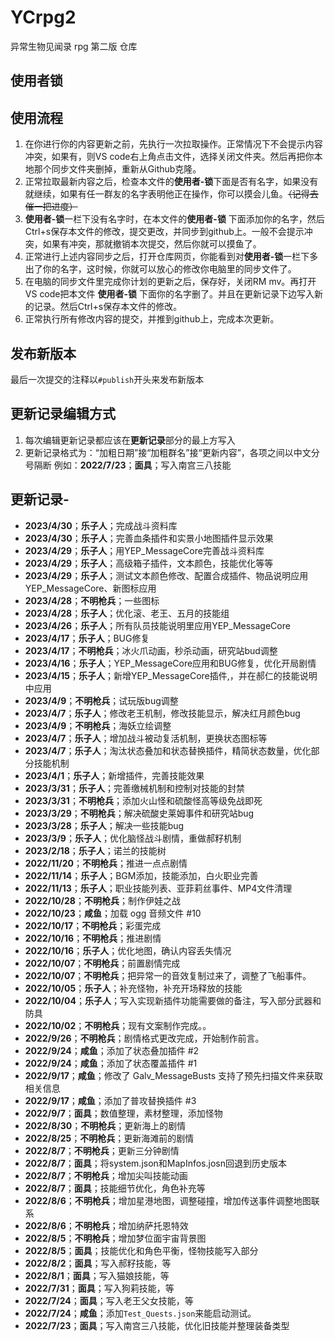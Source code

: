 # YCrpg2
异常生物见闻录 rpg 第二版 仓库

## 使用者锁


## 使用流程
1. 在你进行你的内容更新之前，先执行一次拉取操作。正常情况下不会提示内容冲突，如果有，则VS code右上角点击文件，选择关闭文件夹。然后再把你本地那个同步文件夹删掉，重新从Github克隆。
1. 正常拉取最新内容之后，检查本文件的<b>使用者-锁</b>下面是否有名字，如果没有就继续，如果有任一群友的名字表明他正在操作，你可以摸会儿鱼。<del>（记得去催一把进度）</del>
1. <b>使用者-锁</b>一栏下没有名字时，在本文件的<b>使用者-锁</b> 下面添加你的名字，然后Ctrl+s保存本文件的修改，提交更改，并同步到github上。一般不会提示冲突，如果有冲突，那就撤销本次提交，然后你就可以摸鱼了。
1. 正常进行上述内容同步之后，打开仓库网页，你能看到对<b>使用者-锁</b>一栏下多出了你的名字，这时候，你就可以放心的修改你电脑里的同步文件了。
1. 在电脑的同步文件里完成你计划的更新之后，保存好，关闭RM mv。再打开VS code把本文件 <b>使用者-锁</b> 下面你的名字删了。并且在更新记录下边写入新的记录。然后Ctrl+s保存本文件的修改。
1. 正常执行所有修改内容的提交，并推到github上，完成本次更新。

## 发布新版本
最后一次提交的注释以`#publish`开头来发布新版本

## 更新记录编辑方式
1. 每次编辑更新记录都应该在<b>更新记录</b>部分的最上方写入
1. 更新记录格式为：“加粗日期”接“加粗群名”接“更新内容”，各项之间以中文分号隔断
例如：<b>2022/7/23</b>；<b>面具</b>；写入南宫三八技能


## 更新记录- 
- **2023/4/30**；**乐子人**；完成战斗资料库
- **2023/4/30**；**乐子人**；完善血条插件和实景小地图插件显示效果
- **2023/4/29**；**乐子人**；用YEP_MessageCore完善战斗资料库
- **2023/4/29**；**乐子人**；高级箱子插件，文本颜色，技能优化等等
- **2023/4/29**；**乐子人**；测试文本颜色修改、配置合成插件、物品说明应用YEP_MessageCore、新图标应用
- **2023/4/28**；**不明枪兵**；一些图标
- **2023/4/28**；**乐子人**；优化滚、老王、五月的技能组
- **2023/4/26**；**乐子人**；所有队员技能说明里应用YEP_MessageCore
- **2023/4/17**；**乐子人**；BUG修复
- **2023/4/17**；**不明枪兵**；冰火爪动画，秒杀动画，研究站bud调整
- **2023/4/16**；**乐子人**；YEP_MessageCore应用和BUG修复，优化开局剧情
- **2023/4/15**；**乐子人**；新增YEP_MessageCore插件,，并在郝仁的技能说明中应用
- **2023/4/9**；**不明枪兵**；试玩版bug调整
- **2023/4/7**；**乐子人**；修改老王机制，修改技能显示，解决红月颜色bug
- **2023/4/9**；**不明枪兵**；海妖立绘调整
- **2023/4/7**；**乐子人**；增加战斗被动复活机制，更换状态图标等
- **2023/4/7**；**乐子人**；淘汰状态叠加和状态替换插件，精简状态数量，优化部分技能机制
- **2023/4/1**；**乐子人**；新增插件，完善技能效果
- **2023/3/31**；**乐子人**；完善缴械机制和控制对技能的封禁
- **2023/3/31**；**不明枪兵**；添加火山怪和硫酸怪高等级免战即死
- **2023/3/29**；**不明枪兵**；解决硫酸史莱姆事件和研究站bug
- **2023/3/28**；**乐子人**；解决一些技能bug
- **2023/3/9**；**乐子人**；优化脑怪战斗剧情，重做郝籽机制
- **2023/2/18**；**乐子人**；诺兰的技能树
- **2022/11/20**；**不明枪兵**；推进一点点剧情
- **2022/11/14**；**乐子人**；BGM添加，技能添加，白火职业完善
- **2022/11/13**；**乐子人**；职业技能列表、亚菲莉丝事件、MP4文件清理
- **2022/10/28**；**不明枪兵**；制作伊娃之战
- **2022/10/23**；**咸鱼**；加载 ogg 音频文件 #10
- **2022/10/17**；**不明枪兵**；彩蛋完成
- **2022/10/16**；**不明枪兵**；推进剧情
- **2022/10/16**；**乐子人**；优化地图，确认内容丢失情况
- **2022/10/07**；**不明枪兵**；前置剧情完成
- **2022/10/07**；**不明枪兵**；把异常一的音效复制过来了，调整了飞船事件。
- **2022/10/05**；**乐子人**；补充怪物，补充开场释放的技能
- **2022/10/04**；**乐子人**；写入实现新插件功能需要做的备注，写入部分武器和防具
- **2022/10/02**；**不明枪兵**；现有文案制作完成。。
- **2022/9/26**；**不明枪兵**；剧情格式更改完成，开始制作前言。
- **2022/9/24**；**咸鱼**；添加了状态叠加插件 #2
- **2022/9/24**；**咸鱼**；添加了状态覆盖插件 #1
- **2022/9/17**；**咸鱼**；修改了 Galv_MessageBusts 支持了预先扫描文件来获取相关信息
- **2022/9/17**；**咸鱼**；添加了普攻替换插件 #3
- **2022/9/7**；**面具**；数值整理，素材整理，添加怪物
- **2022/8/30**；**不明枪兵**；更新海上的剧情
- **2022/8/25**；**不明枪兵**；更新海滩前的剧情
- **2022/8/7**；**不明枪兵**；更新三分钟剧情
- **2022/8/7**；**面具**；将system.json和MapInfos.josn回退到历史版本
- **2022/8/7**；**不明枪兵**；增加尖叫技能动画
- **2022/8/7**；**面具**；技能细节优化，角色补充等
- **2022/8/6**；**不明枪兵**；增加星港地图，调整碰撞，增加传送事件调整地图联系
- **2022/8/6**；**不明枪兵**；增加纳萨托恩特效
- **2022/8/5**；**不明枪兵**；增加梦位面宇宙背景图
- **2022/8/5**；**面具**；技能优化和角色平衡，怪物技能写入部分
- **2022/8/2**；**面具**；写入郝籽技能，等
- **2022/8/1**；**面具**；写入猫娘技能，等
- **2022/7/31**；**面具**；写入狗莉技能，等
- **2022/7/24**；**面具**；写入老王父女技能，等
- **2022/7/24**；**咸鱼**；添加`Test_Quests.json`来能启动测试。
- <b>2022/7/23</b>；<b>面具</b>；写入南宫三八技能，优化旧技能并整理装备类型
